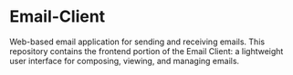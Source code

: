# Email-Client
Web-based email application for sending and receiving emails. This repository contains the frontend portion of the Email Client: a lightweight user interface for composing, viewing, and managing emails.
